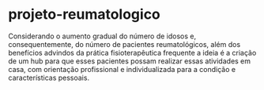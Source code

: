 # projeto-reumatologico
Considerando o aumento gradual do número de idosos e, consequentemente, do número de pacientes reumatológicos, além dos benefícios advindos da prática fisioterapêutica frequente a ideia é a criação de um hub para que esses pacientes possam realizar essas atividades em casa, com orientação profissional e individualizada para a condição e características pessoais.
